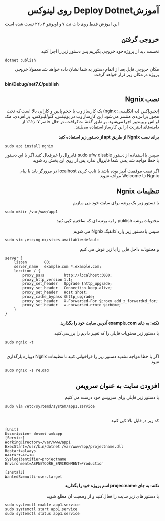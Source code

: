# <div dir="rtl">آموزشDeploy Dotnet روی لینوکس</div>
این آموزش فقط روی دات نت ۷ و اوبونتو ۲۲.۰۴ تست شده است

## <div dir="rtl"> خروجی گرفتن</div>
<div dir="rtl">
 نخست باید از پروژه خود خروجی بگیریم پس دستور زیر را اجرا کنید 
</div>

    dotnet publish

<div dir="rtl">
مکان خروجی فایل بعد از اتمام دستور به شما نشان داده خواهد شد معمولا خروجی پروژه در مکان زیر قرار خواهد گرفت  
</div>

**bin/Debug/net7.0/publish**

## <div dir="rtl"> نصب Ngnix</div>
<div dir="rtl">
اِنجین‌اِکس (به انگلیسی: nginx) یک کارساز وب با حجم پایین و کارایی بالا است که تحت مجوز بی‌اس‌دی منتشر می‌شود. این کارساز وب در یونیکس، گنو/لینوکس، بی‌اس‌دی، مک او اس و ویندوز اجرا می‌شود. بر طبق گفتهٔ نت‌کرافت، در حال 
حاضر ۱۲٫۰۷٪ از دامنه‌های اینترنت از این کارساز استفاده می‌کنند.
</div>
<br/>
<div dir="rtl">
<b>برای نصب Ngnix از طریق apt از دستور زیر استفاده کنید
</b>
</div>

    sudo apt install ngnix

<div dir="rtl">
سپس با استفاده از دستور  sudo ufw disable  فایروال را غیرفعال کنید
اگر با این دستور با خطا مواجه شد یعنی شما فایروال ندارد پس از روی این بخش رد شوید

</div>
<br>
<div dir="rtl">
اگر نصب موفقیت آمیز بوده باشد با تایپ کردن localhost در مرورگر باید با پیام Welcome to Ngnix مواجه شوید
</div>

## <div dir="rtl"> تنظیمات Ngnix</div>
<div dir="rtl">
با دستور زیر یک پوشه برای سایت خود می سازیم
</div>

    sudo mkdir /var/www/app1 


<div dir="rtl">
محتویات پوشه publish را به پوشه ای که ساختیم کپی کنید
</div>

<br>

<div dir="rtl">
سپس با دستور زیر وارد کانفیگ Ngnix می شویم
</div>

    sudo vim /etc/nginx/sites-available/default

<div dir="rtl">
و محتویات داخل فایل را با زیر عوض می کنیم
</div>

    server {
        listen        80;
        server_name   example.com *.example.com;
        location / {
            proxy_pass         http://localhost:5000;
            proxy_http_version 1.1;
            proxy_set_header   Upgrade $http_upgrade;
            proxy_set_header   Connection keep-alive;
            proxy_set_header   Host $host;
            proxy_cache_bypass $http_upgrade;
            proxy_set_header   X-Forwarded-For $proxy_add_x_forwarded_for;
            proxy_set_header   X-Forwarded-Proto $scheme;
        }
    }

<div dir="rtl">
<b>نکته: به جای example.com آدرس سایت خود را بگذارید
</b>
</div>
<br>
<div dir="rtl">
با دستور زیر محتویات فایلی را که تغییر دادیم را بررسی کنید
</div>

    sudo ngnix -t

<br>
<div dir="rtl">
اگر با خطا مواجه نشدید دستور زیر را فراخوانی کنید تا تنظیمات Ngnix دوباره بارگذاری شود
</div>

    sudo ngnix -s reload

## <div dir="rtl"> افزودن سایت به عنوان سرویس</div>
<div dir="rtl">
با دستور زیر فایلی برای سرویس خود درست می کنیم</div>

    sudo vim /etc/systemd/system/app1.service

<br>

  <div dir="rtl">
کد زیر در فایل بالا کپی کنید
</div>

    [Unit] 
    Description= dotnet webapp
    [Service] 
    WorkingDirectory=/var/www/app1
    ExecStart=/usr/bin/dotnet /var/www/app/projectname.dll 
    Restart=always
    RestartSec=10
    SyslogIdentifier=projectname
    Environment=ASPNETCORE_ENVIRONMENT=Production
    
    [Install]
    WantedBy=multi-user.target

<div dir="rtl">
<b>
نکته: به جای projectname اسم پروژه خود را بگذارید
</b>
</div>
<br>
<div dir="rtl">
با دستور های زیر سایت را فعال کنید و از وضعیت آن مطلع شوید
</div>

    sudo systemctl enable app1.service
    sudo systemctl start app1.service
    sudo systemctl status app1.service

